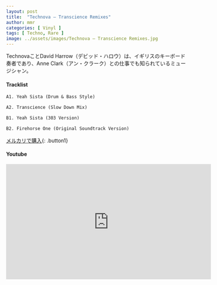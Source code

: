 ```yaml
---
layout: post
title:  "Technova – Transcience Remixes"
author: mmr
categories: [ Vinyl ]
tags: [ Techno, Rare ]
image: ../assets/images/Technova – Transcience Remixes.jpg
---
```


TechnovaことDavid Harrow（デビッド・ハロウ）は、イギリスのキーボード奏者であり、Anne Clark（アン・クラーク）との仕事でも知られているミュージシャン。

#### Tracklist
```md
A1. Yeah Sista (Drum & Bass Style)

A2. Transcience (Slow Down Mix)

B1. Yeah Sista (303 Version)

B2. Firehorse One (Original Soundtrack Version)
```

[メルカリで購入](https://jp.mercari.com/item/m92224497926?afid=6142608987){: .button1}

#### Youtube
<iframe width="560" height="315" src="https://www.youtube.com/embed/jM29XqSiUIs?si=T2xpKEMZNkU8sD4b" title="YouTube video player" frameborder="0" allow="accelerometer; autoplay; clipboard-write; encrypted-media; gyroscope; picture-in-picture; web-share" referrerpolicy="strict-origin-when-cross-origin" allowfullscreen></iframe>